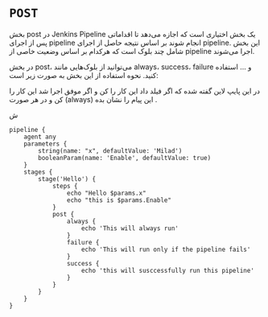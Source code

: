 # `POST`
بخش post در Jenkins Pipeline یک بخش اختیاری است که اجازه می‌دهد تا اقداماتی پس از اجرای pipeline انجام شوند بر اساس نتیجه حاصل از اجرای pipeline. این بخش شامل چند بلوک است که هرکدام بر اساس وضعیت خاصی از pipeline اجرا می‌شوند.

در بخش post، می‌توانید از بلوک‌هایی مانند always، success، failure و ... استفاده کنید. نحوه استفاده از این بخش به صورت زیر است:

در این پایپ لاین گفته شده که اگر فیلد داد این کار را کن و اگر موفق اجرا شد این کار را کن و در هر صورت (always) این پیام را نشان بده .

ش
```
pipeline {
    agent any
    parameters {
        string(name: "x", defaultValue: 'Milad')
        booleanParam(name: 'Enable', defaultValue: true)
    }
    stages {
        stage('Hello') {
            steps {
                echo "Hello $params.x"
                echo "this is $params.Enable"
            }
            post {
                always {
                    echo 'This will always run'
                }
                failure { 
                    echo 'This will run only if the pipeline fails'
                }
                success {
                    echo 'this will susccessfully run this pipeline'
                }
            } 
        }
    }
}
```
